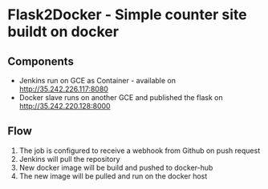 # Flask2Docker - Simple counter site buildt on docker

## Components
  - Jenkins run on GCE as Container - available on http://35.242.226.117:8080
  - Docker slave runs on another GCE and published the flask on http://35.242.220.128:8000

## Flow
  1. The job is configured to receive a webhook from Github on push request
  2. Jenkins will pull the repository
  3. New docker image will be build and pushed to docker-hub
  4. The new image will be pulled and run on the docker host
